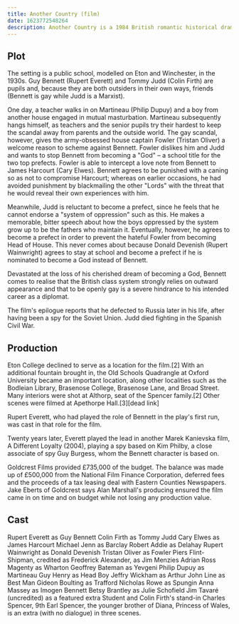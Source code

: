 ```yaml
---
title: Another Country (film)
date: 1623772548264
description: Another Country is a 1984 British romantic historical drama written by Julian Mitchell, adapted from his play of the same name. Directed by Marek Kanievska, the film stars Rupert Everett and Colin Firth in his feature film debut. Another Country is loosely based on the life of the spy and double agent Guy Burgess, Guy Bennett in the film. It explores his homosexuality and exposure to Marxism, while examining the hypocrisy and snobbery of the English public school system.
---
```


## Plot
The setting is a public school, modelled on Eton and Winchester, in the 1930s. Guy Bennett (Rupert Everett) and Tommy Judd (Colin Firth) are pupils and, because they are both outsiders in their own ways, friends (Bennett is gay while Judd is a Marxist).

One day, a teacher walks in on Martineau (Philip Dupuy) and a boy from another house engaged in mutual masturbation. Martineau subsequently hangs himself, as teachers and the senior pupils try their hardest to keep the scandal away from parents and the outside world. The gay scandal, however, gives the army-obsessed house captain Fowler (Tristan Oliver) a welcome reason to scheme against Bennett. Fowler dislikes him and Judd and wants to stop Bennett from becoming a "God" – a school title for the two top prefects. Fowler is able to intercept a love note from Bennett to James Harcourt (Cary Elwes). Bennett agrees to be punished with a caning so as not to compromise Harcourt; whereas on earlier occasions, he had avoided punishment by blackmailing the other "Lords" with the threat that he would reveal their own experiences with him.

Meanwhile, Judd is reluctant to become a prefect, since he feels that he cannot endorse a "system of oppression" such as this. He makes a memorable, bitter speech about how the boys oppressed by the system grow up to be the fathers who maintain it. Eventually, however, he agrees to become a prefect in order to prevent the hateful Fowler from becoming Head of House. This never comes about because Donald Devenish (Rupert Wainwright) agrees to stay at school and become a prefect if he is nominated to become a God instead of Bennett.

Devastated at the loss of his cherished dream of becoming a God, Bennett comes to realise that the British class system strongly relies on outward appearance and that to be openly gay is a severe hindrance to his intended career as a diplomat.

The film's epilogue reports that he defected to Russia later in his life, after having been a spy for the Soviet Union. Judd died fighting in the Spanish Civil War.

## Production

Eton College declined to serve as a location for the film.[2] With an additional fountain brought in, the Old Schools Quadrangle at Oxford University became an important location, along other localities such as the Bodleian Library, Brasenose College, Brasenose Lane, and Broad Street. Many interiors were shot at Althorp, seat of the Spencer family.[2] Other scenes were filmed at Apethorpe Hall.[3][dead link]

Rupert Everett, who had played the role of Bennett in the play's first run, was cast in that role for the film.

Twenty years later, Everett played the lead in another Marek Kanievska film, A Different Loyalty (2004), playing a spy based on Kim Philby, a close associate of spy Guy Burgess, whom the Bennett character is based on.

Goldcrest Films provided £735,000 of the budget. The balance was made up of £500,000 from the National Film Finance Corporation, deferred fees and the proceeds of a tax leasing deal with Eastern Counties Newspapers. Jake Eberts of Goldcrest says Alan Marshall's producing ensured the film came in on time and on budget while not losing any production value.

## Cast

Rupert Everett as Guy Bennett
Colin Firth as Tommy Judd
Cary Elwes as James Harcourt
Michael Jenn as Barclay
Robert Addie as Delahay
Rupert Wainwright as Donald Devenish
Tristan Oliver as Fowler
Piers Flint-Shipman, credited as Frederick Alexander, as Jim Menzies
Adrian Ross Magenty as Wharton
Geoffrey Bateman as Yevgeni
Philip Dupuy as Martineau
Guy Henry as Head Boy
Jeffry Wickham as Arthur
John Line as Best Man
Gideon Boulting as Trafford
Nicholas Rowe as Spungin
Anna Massey as Imogen Bennett
Betsy Brantley as Julie Schofield
Jim Tavaré (uncredited) as a featured extra Student and Colin Firth's stand-in
Charles Spencer, 9th Earl Spencer, the younger brother of Diana, Princess of Wales, is an extra (with no dialogue) in three scenes.

